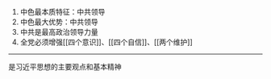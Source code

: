 1. 中色最本质特征：中共领导
2. 中色最大优势：中共领导
3. 中共是最高政治领导力量
4. 全党必须增强[[四个意识]]、[[四个自信]]、[[两个维护]]

---
是习近平思想的主要观点和基本精神